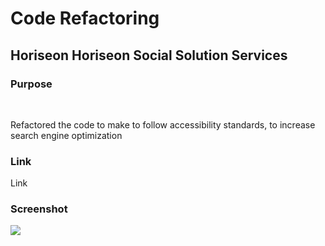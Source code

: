 # Code Refactoring
## Horiseon Horiseon Social Solution Services</h2>
### Purpose</h3><br>
Refactored the code to make to follow accessibility standards, to increase search engine optimization 
### Link</h3>
<a herf="/">Link</a>

### Screenshot</h3>
<img src="./develop/assets/images/challenge1.png">

